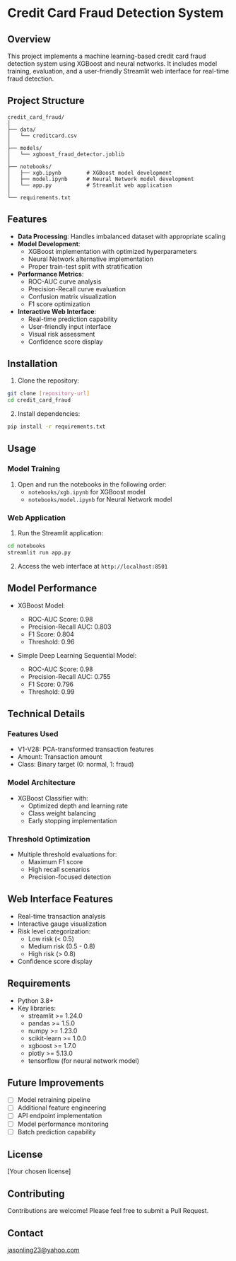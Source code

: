 # Credit Card Fraud Detection System

## Overview
This project implements a machine learning-based credit card fraud detection system using XGBoost and neural networks. It includes model training, evaluation, and a user-friendly Streamlit web interface for real-time fraud detection.

## Project Structure
```
credit_card_fraud/
│
├── data/
│   └── creditcard.csv
│
├── models/
│   └── xgboost_fraud_detector.joblib
│
├── notebooks/
│   ├── xgb.ipynb        # XGBoost model development
│   ├── model.ipynb      # Neural Network model development
│   └── app.py           # Streamlit web application
│
└── requirements.txt
```

## Features
- **Data Processing**: Handles imbalanced dataset with appropriate scaling
- **Model Development**:
  - XGBoost implementation with optimized hyperparameters
  - Neural Network alternative implementation
  - Proper train-test split with stratification
- **Performance Metrics**:
  - ROC-AUC curve analysis
  - Precision-Recall curve evaluation
  - Confusion matrix visualization
  - F1 score optimization
- **Interactive Web Interface**:
  - Real-time prediction capability
  - User-friendly input interface
  - Visual risk assessment
  - Confidence score display

## Installation

1. Clone the repository:
```bash
git clone [repository-url]
cd credit_card_fraud
```

2. Install dependencies:
```bash
pip install -r requirements.txt
```

## Usage

### Model Training
1. Open and run the notebooks in the following order:
   - `notebooks/xgb.ipynb` for XGBoost model
   - `notebooks/model.ipynb` for Neural Network model

### Web Application
1. Run the Streamlit application:
```bash
cd notebooks
streamlit run app.py
```

2. Access the web interface at `http://localhost:8501`

## Model Performance
- XGBoost Model:
  - ROC-AUC Score: 0.98
  - Precision-Recall AUC: 0.803
  - F1 Score: 0.804
  - Threshold: 0.96

- Simple Deep Learning Sequential Model:
  - ROC-AUC Score: 0.98
  - Precision-Recall AUC: 0.755
  - F1 Score: 0.796
  - Threshold: 0.99

## Technical Details

### Features Used
- V1-V28: PCA-transformed transaction features
- Amount: Transaction amount
- Class: Binary target (0: normal, 1: fraud)

### Model Architecture
- XGBoost Classifier with:
  - Optimized depth and learning rate
  - Class weight balancing
  - Early stopping implementation

### Threshold Optimization
- Multiple threshold evaluations for:
  - Maximum F1 score
  - High recall scenarios
  - Precision-focused detection

## Web Interface Features
- Real-time transaction analysis
- Interactive gauge visualization
- Risk level categorization:
  - Low risk (< 0.5)
  - Medium risk (0.5 - 0.8)
  - High risk (> 0.8)
- Confidence score display

## Requirements
- Python 3.8+
- Key libraries:
  - streamlit >= 1.24.0
  - pandas >= 1.5.0
  - numpy >= 1.23.0
  - scikit-learn >= 1.0.0
  - xgboost >= 1.7.0
  - plotly >= 5.13.0
  - tensorflow (for neural network model)

## Future Improvements
- [ ] Model retraining pipeline
- [ ] Additional feature engineering
- [ ] API endpoint implementation
- [ ] Model performance monitoring
- [ ] Batch prediction capability

## License
[Your chosen license]

## Contributing
Contributions are welcome! Please feel free to submit a Pull Request.

## Contact
jasonling23@yahoo.com
